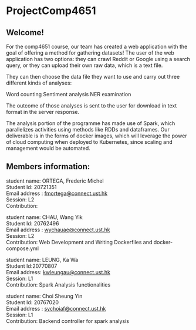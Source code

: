 # ProjectComp4651

## Welcome!

For the comp4651 course, our team has created a web application with the goal of offering a method for gathering datasets! The user of the web application has two options: they can crawl Reddit or Google using a search query, or they can upload their own raw data, which is a text file.

They can then choose the data file they want to use and carry out three different kinds of analyses:

Word counting
Sentiment analysis
NER examination

The outcome of those analyses is sent to the user for download in text format in the server response.

The analysis portion of the programme has made use of Spark, which parallelizes activities using methods like RDDs and dataframes.
Our deliverable is in the forms of docker images, which will leverage the power of cloud computing when deployed to Kubernetes, since scaling and management would be automated.

## Members information:

student name: ORTEGA, Frederic Michel  
Student Id: 20721351  
Email address : fmortega@connect.ust.hk  
Session: L2  
Contribution: 

student name: CHAU, Wang Yik  
Student Id: 20762496  
Email address : wychauae@connect.ust.hk  
Session: L2  
Contribution: Web Development and Writing Dockerfiles and docker-compose.yml

student name: LEUNG, Ka Wa  
Student Id:20770807  
Email address: kwleungau@connect.ust.hk  
Session: L1  
Contribution: Spark Analysis functionalities  

student name: Choi Sheung Yin  
Student Id: 20767020  
Email address : sychoiaf@connect.ust.hk  
Session: L1  
Contribution:  Backend controller for spark analysis
